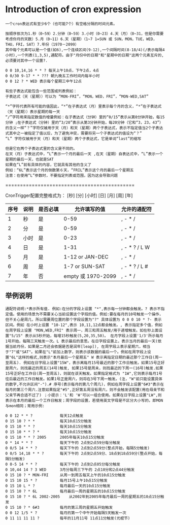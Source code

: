 # Introduction of cron expression

    一个cron表达式有至少6个（也可能7个）有空格分隔的时间元素。
    
    按顺序依次为1.秒（0~59）2.分钟（0~59）3.小时（0~23）4.天（月）（0~31，但是你需要考虑你月的天数）5.月（0~11）6.天（星期）（1~7 1=SUN 或 SUN，MON，TUE，WED，THU，FRI，SAT）7.年份（1970－2099）
    其中每个元素可以是一个值(如6),一个连续区间(9-12),一个间隔时间(8-18/4)(/表示每隔4小时),一个列表(1,3,5),通配符。由于"月份中的日期"和"星期中的日期"这两个元素互斥的,必须要对其中一个设置?.
    
    0 0 10,14,16 * * ? 每天上午10点，下午2点，4点
    0 0/30 9-17 * * ??? 朝九晚五工作时间内每半小时
    0 0 12 ? * WED 表示每个星期三中午12点
    
    有些子表达式能包含一些范围或列表例如：
    子表达式（天（星期））可以为 “MON-FRI”，“MON，WED，FRI”，“MON-WED,SAT”
    
    “*”字符代表所有可能的值因此，“*”在子表达式（月）里表示每个月的含义，“*”在子表达式（天（星期））表示星期的每一天
    “/”字符用来指定数值的增量例如：在子表达式（分钟）里的“0/15”表示从第0分钟开始，每15分钟 ;在子表达式（分钟）里的“3/20”表示从第3分钟开始，每20分钟（它和“3，23，43”）的含义一样“？”字符仅被用于天（月）和天（星期）两个子表达式，表示不指定值当2个子表达式其中之一被指定了值以后，为了避免冲突，需要将另一个子表达式的值设为“？”
    “L” 字符仅被用于天（月）和天（星期）两个子表达式，它是单词“last”的缩写
    
    但是它在两个子表达式里的含义是不同的。
    在天（月）子表达式中，“L”表示一个月的最后一天 ,在天（星期）自表达式中，“L”表示一个星期的最后一天，也就是SAT
    如果在“L”前有具体的内容，它就具有其他的含义了
    例如：“6L”表示这个月的倒数第６天，“FRIL”表示这个月的最后一个星期五
    注意：在使用“L”参数时，不要指定列表或范围，因为这会导致问题

============================================


CronTrigger配置完整格式为： [秒] [分] [小时] [日] [月] [周] [年]

| 序号 | 说明 | 是否必填 | 允许填写的值 | 允许的通配符 |
| ----- | ----- | ----- | ----- | ----- |
|1     |秒     |是     |0-59       |, - * /|
|2     |分     |是     |0-59       |, - * /|
|3    |小时    |是     |0-23       |, - * /|
|4     |日     |是     |1-31       |, - * ? / L W|
|5     |月     |是     |1-12 or JAN-DEC     |, - * /|
|6     |周     |是     |1-7 or SUN-SAT      |, - * ? / L #|
|7     |年     |否     |empty 或 1970-2099  |, - * /|


## 举例说明

    通配符说明:*表示所有值. 例如:在分的字段上设置 "*",表示每一分钟都会触发。? 表示不指定值。使用的场景为不需要关心当前设置这个字段的值。例如:要在每月的10号触发一个操作，但不关心是周几，所以需要周位置的那个字段设置为"?" 具体设置为 0 0 0 10 * ?- 表示区间。例如 在小时上设置 "10-12",表示 10,11,12点都会触发。, 表示指定多个值，例如在周字段上设置 "MON,WED,FRI" 表示周一，周三和周五触发/用于递增触发。如在秒上面设置"5/15" 表示从5秒开始，每增15秒触发(5,20,35,50)。 在月字段上设置'1/3'所示每月1号开始，每隔三天触发一次。L 表示最后的意思。在日字段设置上，表示当月的最后一天(依据当前月份，如果是二月还会依据是否是润年[leap]), 在周字段上表示星期六，相当于"7"或"SAT"。如果在"L"前加上数字，则表示该数据的最后一个。例如在周字段上设置"6L"这样的格式,则表示"本月最后一个星期五" W 表示离指定日期的最近那个工作日(周一至周五). 例如在日字段上设置"15W"，表示离每月15号最近的那个工作日触发。如果15号正好是周六，则找最近的周五(14号)触发, 如果15号是周未，则找最近的下周一(16号)触发.如果15号正好在工作日(周一至周五)，则就在该天触发。如果指定格式为 "1W",它则表示每月1号往后最近的工作日触发。如果1号正是周六，则将在3号下周一触发。(注，"W"前只能设置具体的数字,不允许区间"-").# 序号(表示每月的第几个周几)，例如在周字段上设置"6#3"表示在每月的第三个周六.注意如果指定"#5",正好第五周没有周六，则不会触发该配置(用在母亲节和父亲节再合适不过了) ；小提示：'L'和 'W'可以一组合使用。如果在日字段上设置"LW",则表示在本月的最后一个工作日触发；周字段的设置，若使用英文字母是不区分大小写的，即MON与mon相同；常用示例:

    0 0 12 * * ?            每天12点触发
    0 15 10 ? * *           每天10点15分触发
    0 15 10 * * ?           每天10点15分触发
    0 15 10 * * ? *         每天10点15分触发
    0 15 10 * * ? 2005      2005年每天10点15分触发
    0 * 14 * * ?            每天下午的 2点到2点59分每分触发
    0 0/5 14 * * ?          每天下午的 2点到2点59分(整点开始，每隔5分触发)
    0 0/5 14,18 * * ?       每天下午的 2点到2点59分、18点到18点59分(整点开始，每隔5分触发)
    0 0-5 14 * * ?          每天下午的 2点到2点05分每分触发
    0 10,44 14 ? 3 WED      3月分每周三下午的 2点10分和2点44分触发
    0 15 10 ? * MON-FRI     从周一到周五每天上午的10点15分触发
    0 15 10 15 * ?          每月15号上午10点15分触发
    0 15 10 L * ?           每月最后一天的10点15分触发
    0 15 10 ? * 6L          每月最后一周的星期五的10点15分触发
    0 15 10 ? * 6L 2002-2005    从2002年到2005年每月最后一周的星期五的10点15分触发
    0 15 10 ? * 6#3         每月的第三周的星期五开始触发
    0 0 12 1/5 * ?          每月的第一个中午开始每隔5天触发一次
    0 11 11 11 11 ?         每年的11月11号 11点11分触发(光棍节)